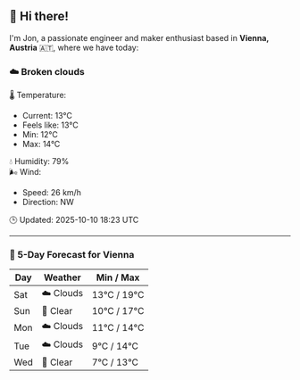 ## 👋 Hi there!

I'm Jon, a passionate engineer and maker enthusiast based in **Vienna, Austria** 🇦🇹, where we have today:

### ☁️ Broken clouds 

🌡️ Temperature: 
* Current: 13°C
* Feels like: 13°C
* Min: 12°C 
* Max: 14°C  

💧 Humidity: 79%  
🌬️ Wind: 
* Speed: 26 km/h 
* Direction: NW  

🕒 Updated: 2025-10-10 18:23 UTC

---

### 📅 5-Day Forecast for Vienna

| Day | Weather | Min / Max |
|-----|---------|------------|
| Sat | ☁️ Clouds | 13°C / 19°C |
| Sun | 🌙 Clear | 10°C / 17°C |
| Mon | ☁️ Clouds | 11°C / 14°C |
| Tue | ☁️ Clouds | 9°C / 14°C |
| Wed | 🌙 Clear | 7°C / 13°C |
